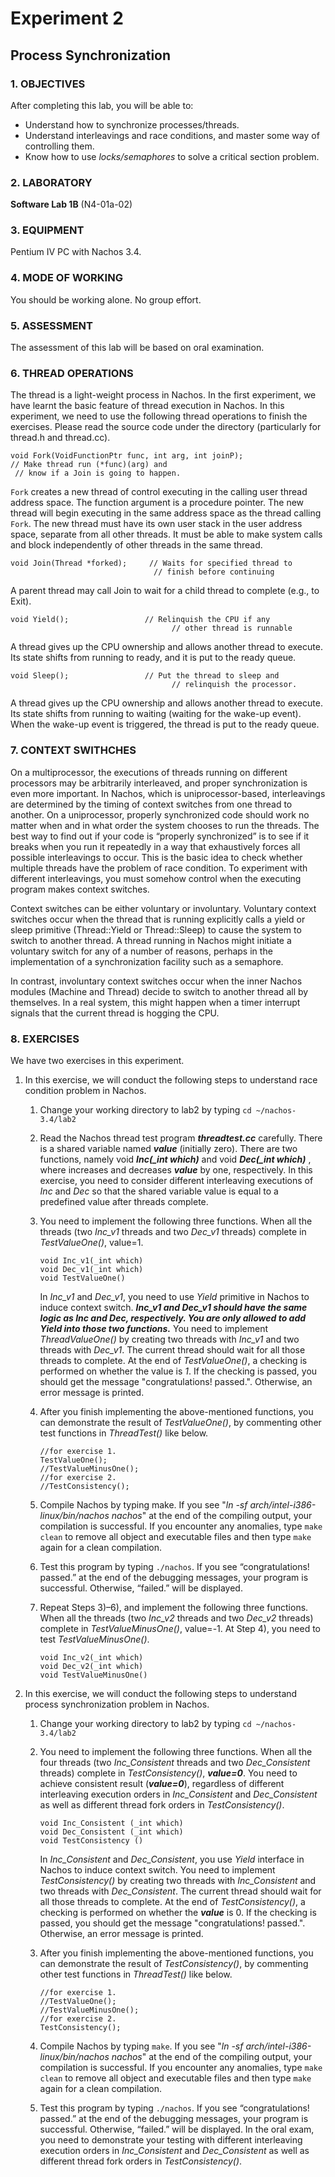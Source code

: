 # Experiment 2

## Process Synchronization

### 1. OBJECTIVES

After completing this lab, you will be able to: 

* Understand how to synchronize processes/threads.
* Understand interleavings and race conditions, and master some way of controlling them.
* Know how to use _locks/semaphores_ to solve a critical section problem.

### 2. LABORATORY

**Software Lab 1B** (N4-01a-02)

### 3. EQUIPMENT

Pentium IV PC with Nachos 3.4.

### 4. MODE OF WORKING

You should be working alone. No group effort.

### 5. ASSESSMENT

The assessment of this lab will be based on oral examination.

### 6. THREAD OPERATIONS

The thread is a light-weight process in Nachos. In the first experiment, we have learnt the basic feature of thread execution in Nachos. In this experiment, we need to use the following thread operations to finish the exercises. Please read the source code under the directory (particularly for thread.h and thread.cc).

```
void Fork(VoidFunctionPtr func, int arg, int joinP);
// Make thread run (*func)(arg) and
 // know if a Join is going to happen.
```

`Fork` creates a new thread of control executing in the calling user thread address space. The function argument is a procedure pointer. The new thread will begin executing in the same address space as the thread calling `Fork`. The new thread must have its own user stack in the user address space, separate from all other threads. It must be able to make system calls and block independently of other threads in the same thread.

```
void Join(Thread *forked);     // Waits for specified thread to
                                // finish before continuing
```
A parent thread may call Join to wait for a child thread to complete (e.g., to Exit).

```
void Yield();                 // Relinquish the CPU if any
                                    // other thread is runnable
```

A thread gives up the CPU ownership and allows another thread to execute. Its state shifts from running to ready, and it is put to the ready queue.

```
void Sleep();                 // Put the thread to sleep and
                                    // relinquish the processor.
```

A thread gives up the CPU ownership and allows another thread to execute. Its state shifts from running to waiting (waiting for the wake-up event). When the wake-up event is triggered, the thread is put to the ready queue.

### 7. CONTEXT SWITHCHES

On a multiprocessor, the executions of threads running on different processors may be arbitrarily interleaved, and proper synchronization is even more important. In Nachos, which is uniprocessor-based, interleavings are determined by the timing of context switches from one thread to another. On a uniprocessor, properly synchronized code should work no matter when and in what order the system chooses to run the threads. The best way to find out if your code is “properly synchronized” is to see if it breaks when you run it repeatedly in a way that exhaustively forces all possible interleavings to occur. This is the basic idea to check whether multiple threads have the problem of race condition. To experiment with different interleavings, you must somehow control when the executing program makes context switches.

Context switches can be either voluntary or involuntary. Voluntary context switches occur when the thread that is running explicitly calls a yield or sleep primitive (Thread::Yield or Thread::Sleep) to cause the system to switch to another thread. A thread running in Nachos might initiate a voluntary switch for any of a number of reasons, perhaps in the implementation of a synchronization facility such as a semaphore.

In contrast, involuntary context switches occur when the inner Nachos modules (Machine and Thread) decide to switch to another thread all by themselves. In a real system, this might happen when a timer interrupt signals that the current thread is hogging the CPU.

### 8. EXERCISES

We have two exercises in this experiment.

1. In this exercise, we will conduct the following steps to understand race condition problem in Nachos.

	1) Change your working directory to lab2 by typing `cd ~/nachos-3.4/lab2`
	
	2) Read the Nachos thread test program ___threadtest.cc___ carefully. There is a shared variable named ___value___ (initially zero). There are two functions, namely void ___Inc(\_int which)___ and void ___Dec(\_int which)___ , where increases and decreases ___value___ by one, respectively. In this exercise, you need to consider different interleaving executions of _Inc_ and _Dec_ so that the shared variable value is equal to a predefined value after threads complete.
	
	3) You need to implement the following three functions. When all the threads (two _Inc\_v1_ threads and two _Dec\_v1_ threads) complete in _TestValueOne()_, value=1.
		
		```
        void Inc_v1(_int which)
        void Dec_v1(_int which)
        void TestValueOne()
		```
	
		In _Inc\_v1_ and _Dec\_v1_, you need to use _Yield_ primitive in Nachos to induce context switch. ___Inc\_v1 and Dec\_v1 should have the same logic as Inc and Dec, respectively. You are only allowed to add Yield into those two functions.___ You need to implement _ThreadValueOne()_ by creating two threads with _Inc\_v1_ and two threads with _Dec\_v1_. The current thread should wait for all those threads to complete. At the end of _TestValueOne()_, a checking is performed on whether the value is _1_. If the checking is passed, you should get the message "congratulations! passed.". Otherwise, an error message is printed.
	
	4) After you finish implementing the above-mentioned functions, you can demonstrate the result of _TestValueOne()_, by commenting other test functions in _ThreadTest()_ like below.
		
		```
        //for exercise 1.
        TestValueOne();
        //TestValueMinusOne();
        //for exercise 2.
        //TestConsistency();
		```
	
	5) Compile Nachos by typing make. If you see "_ln -sf arch/intel-i386-linux/bin/nachos nachos_" at the end of the compiling output, your compilation is successful. If you encounter any anomalies, type `make clean` to remove all object and executable files and then type `make` again for a clean compilation.
	
	6) Test this program by typing `./nachos`. If you see “congratulations! passed.” at the end of the debugging messages, your program is successful. Otherwise, “failed.” will be displayed.
	
	7) Repeat Steps 3)–6), and implement the following three functions. When all the threads (two _Inc\_v2_ threads and two _Dec\_v2_ threads) complete in _TestValueMinusOne()_, value=-1. At Step 4), you need to test _TestValueMinusOne()_.
		
		```
        void Inc_v2(_int which)
        void Dec_v2(_int which)
        void TestValueMinusOne()
		```
	
2. In this exercise, we will conduct the following steps to understand process synchronization problem in Nachos.
	
	1) Change your working directory to lab2 by typing `cd ~/nachos-3.4/lab2`
	
	2) You need to implement the following three functions. When all the four threads (two _Inc\_Consistent_ threads and two _Dec\_Consistent_ threads) complete in _TestConsistency()_, ___value=0___. You need to achieve consistent result (___value=0___), regardless of different interleaving execution orders in _Inc\_Consistent_ and _Dec\_Consistent_ as well as different thread fork orders in _TestConsistency()_.
		
		```
        void Inc_Consistent (_int which)
        void Dec_Consistent (_int which)
        void TestConsistency ()
		```
		
		In _Inc\_Consistent_ and _Dec\_Consistent_, you use _Yield_ interface in Nachos to induce context switch. You need to implement _TestConsistency()_ by creating two threads with _Inc\_Consistent_ and two threads with _Dec\_Consistent_. The current thread should wait for all those threads to complete. At the end of _TestConsistency()_, a checking is performed on whether the ___value___ is 0. If the checking is passed, you should get the message "congratulations! passed.". Otherwise, an error message is printed.
	
	3) After you finish implementing the above-mentioned functions, you can demonstrate the result of _TestConsistency()_, by commenting other test functions in _ThreadTest()_ like below.
		
		```
        //for exercise 1.
        //TestValueOne();
        //TestValueMinusOne();
        //for exercise 2.
        TestConsistency();
		```
	
	4) Compile Nachos by typing `make`. If you see "_ln -sf arch/intel-i386-linux/bin/nachos nachos_" at the end of the compiling output, your compilation is successful. If you encounter any anomalies, type `make clean` to remove all object and executable files and then type `make` again for a clean compilation.
	
	5) Test this program by typing `./nachos`. If you see “congratulations! passed.” at the end of the debugging messages, your program is successful. Otherwise, “failed.” will be displayed. In the oral exam, you need to demonstrate your testing with different interleaving execution orders in _Inc\_Consistent_ and _Dec\_Consistent_ as well as different thread fork orders in _TestConsistency()_.

